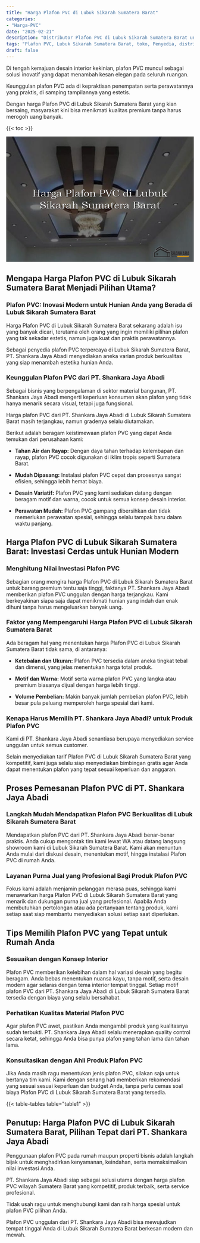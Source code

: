 ```yaml
---
title: "Harga Plafon PVC di Lubuk Sikarah Sumatera Barat"
categories: 
- "Harga-PVC"
date: "2025-02-21"
description: "Distributor Plafon PVC di Lubuk Sikarah Sumatera Barat untuk rumah, kantor, serta toko. Produk terbaik, beragam motif, variasi warna elegan, dengan jasa penempatan ditangani oleh tim berpengalaman serta kepastian resmi!|Layanan penjualan Plafon PVC di Lubuk Sikarah Sumatera Barat untuk keperluan hunian, office, maupun toko, beserta material terbaik dan instalasi oleh tenaga ahli ahli serta kepastian resmi.|Solusi Plafon PVC di Lubuk Sikarah Sumatera Barat yang terpercaya bagi rumah, kantor, serta gerai, bersama material terbaik dan instalasi ditangani oleh tenaga ahli profesional serta jaminan resmi.|Penjualan Plafon PVC di Lubuk Sikarah Sumatera Barat bagi tempat tinggal, kantor, serta toko, beserta material unggulan dan pemasangan ditangani oleh tim berpengalaman, disertai dengan kepastian resmi.}"
tags: "Plafon PVC, Lubuk Sikarah Sumatera Barat, toko, Penyedia, distributor"
draft: false
---
```


Di tengah kemajuan desain interior kekinian, plafon PVC muncul sebagai solusi inovatif yang dapat menambah kesan elegan pada seluruh ruangan.

Keunggulan plafon PVC ada di kepraktisan penempatan serta perawatannya yang praktis, di samping tampilannya yang estetis.

Dengan harga Plafon PVC di Lubuk Sikarah Sumatera Barat yang kian bersaing, masyarakat kini bisa menikmati kualitas premium tanpa harus merogoh uang banyak.

{{< toc >}}

![Harga Plafon PVC di Lubuk Sikarah Sumatera Barat](/images/Harga-PVC/Harga-Plafon-PVC-di-Lubuk-Sikarah-Sumatera-Barat.png)


## Mengapa Harga Plafon PVC di Lubuk Sikarah Sumatera Barat Menjadi Pilihan Utama?

### Plafon PVC: Inovasi Modern untuk Hunian Anda yang Berada di Lubuk Sikarah Sumatera Barat

Harga Plafon PVC di Lubuk Sikarah Sumatera Barat sekarang adalah isu yang banyak dicari, terutama oleh orang yang ingin memiliki pilihan plafon yang tak sekadar estetis, namun juga kuat dan praktis perawatannya.

Sebagai penyedia plafon PVC terpercaya di Lubuk Sikarah Sumatera Barat, PT. Shankara Jaya Abadi menyediakan aneka varian produk berkualitas yang siap menambah estetika hunian Anda.

### Keunggulan Plafon PVC dari PT. Shankara Jaya Abadi

Sebagai bisnis yang berpengalaman di sektor material bangunan, PT. Shankara Jaya Abadi mengerti keperluan konsumen akan plafon yang tidak hanya menarik secara visual, tetapi juga fungsional.

Harga plafon PVC dari PT. Shankara Jaya Abadi di Lubuk Sikarah Sumatera Barat masih terjangkau, namun gradenya selalu diutamakan.

Berikut adalah beragam keistimewaan plafon PVC yang dapat Anda temukan dari perusahaan kami:

- **Tahan Air dan Rayap:** Dengan daya tahan terhadap kelembapan dan rayap, plafon PVC cocok digunakan di iklim tropis seperti Sumatera Barat.

- **Mudah Dipasang:** Instalasi plafon PVC cepat dan prosesnya sangat efisien, sehingga lebih hemat biaya.

- **Desain Variatif:** Plafon PVC yang kami sediakan datang dengan beragam motif dan warna, cocok untuk semua konsep desain interior.

- **Perawatan Mudah:** Plafon PVC gampang dibersihkan dan tidak memerlukan perawatan spesial, sehingga selalu tampak baru dalam waktu panjang.

## Harga Plafon PVC di Lubuk Sikarah Sumatera Barat: Investasi Cerdas untuk Hunian Modern

### Menghitung Nilai Investasi Plafon PVC

Sebagian orang mengira harga Plafon PVC di Lubuk Sikarah Sumatera Barat untuk barang premium tentu saja tinggi, faktanya PT. Shankara Jaya Abadi memberikan plafon PVC unggulan dengan harga terjangkau. Kami berkeyakinan siapa saja dapat menikmati hunian yang indah dan enak dihuni tanpa harus mengeluarkan banyak uang.

### Faktor yang Mempengaruhi Harga Plafon PVC di Lubuk Sikarah Sumatera Barat

Ada beragam hal yang menentukan harga Plafon PVC di Lubuk Sikarah Sumatera Barat tidak sama, di antaranya:

- **Ketebalan dan Ukuran:** Plafon PVC tersedia dalam aneka tingkat tebal dan dimensi, yang jelas menentukan harga total produk.

- **Motif dan Warna:** Motif serta warna plafon PVC yang langka atau premium biasanya dijual dengan harga lebih tinggi.

- **Volume Pembelian:** Makin banyak jumlah pembelian plafon PVC, lebih besar pula peluang memperoleh harga spesial dari kami.

### Kenapa Harus Memilih PT. Shankara Jaya Abadi? untuk Produk Plafon PVC

Kami di PT. Shankara Jaya Abadi senantiasa berupaya menyediakan service unggulan untuk semua customer.

Selain menyediakan tarif Plafon PVC di Lubuk Sikarah Sumatera Barat yang kompetitif, kami juga selalu siap menyediakan bimbingan gratis agar Anda dapat menentukan plafon yang tepat sesuai keperluan dan anggaran.

## Proses Pemesanan Plafon PVC di PT. Shankara Jaya Abadi

### Langkah Mudah Mendapatkan Plafon PVC Berkualitas di Lubuk Sikarah Sumatera Barat

Mendapatkan plafon PVC dari PT. Shankara Jaya Abadi benar-benar praktis. Anda cukup mengontak tim kami lewat WA atau datang langsung showroom kami di Lubuk Sikarah Sumatera Barat. Kami akan menuntun Anda mulai dari diskusi desain, menentukan motif, hingga instalasi Plafon PVC di rumah Anda.

### Layanan Purna Jual yang Profesional Bagi Produk Plafon PVC

Fokus kami adalah menjamin pelanggan merasa puas, sehingga kami menawarkan harga Plafon PVC di Lubuk Sikarah Sumatera Barat yang menarik dan dukungan purna jual yang profesional. Apabila Anda membutuhkan pertolongan atau ada pertanyaan tentang produk, kami setiap saat siap membantu menyediakan solusi setiap saat diperlukan.

## Tips Memilih Plafon PVC yang Tepat untuk Rumah Anda

### Sesuaikan dengan Konsep Interior

Plafon PVC memberikan kelebihan dalam hal variasi desain yang begitu beragam. Anda bebas menentukan nuansa kayu, tanpa motif, serta desain modern agar selaras dengan tema interior tempat tinggal. Setiap motif plafon PVC dari PT. Shankara Jaya Abadi di Lubuk Sikarah Sumatera Barat tersedia dengan biaya yang selalu bersahabat.

### Perhatikan Kualitas Material Plafon PVC

Agar plafon PVC awet, pastikan Anda mengambil produk yang kualitasnya sudah terbukti. PT. Shankara Jaya Abadi selalu menerapkan quality control secara ketat, sehingga Anda bisa punya plafon yang tahan lama dan tahan lama.

### Konsultasikan dengan Ahli Produk Plafon PVC

Jika Anda masih ragu menentukan jenis plafon PVC, silakan saja untuk bertanya tim kami. Kami dengan senang hati memberikan rekomendasi yang sesuai sesuai keperluan dan budget Anda, tanpa perlu cemas soal biaya Plafon PVC di Lubuk Sikarah Sumatera Barat yang tersedia.

{{< table-tables table="table1" >}}

## Penutup: Harga Plafon PVC di Lubuk Sikarah Sumatera Barat, Pilihan Tepat dari PT. Shankara Jaya Abadi

Penggunaan plafon PVC pada rumah maupun properti bisnis adalah langkah bijak untuk menghadirkan kenyamanan, keindahan, serta memaksimalkan nilai investasi Anda.

PT. Shankara Jaya Abadi siap sebagai solusi utama dengan harga plafon PVC wilayah Sumatera Barat yang kompetitif, produk terbaik, serta service profesional.

Tidak usah ragu untuk menghubungi kami dan raih harga spesial untuk plafon PVC pilihan Anda.

Plafon PVC unggulan dari PT. Shankara Jaya Abadi bisa mewujudkan tempat tinggal Anda di Lubuk Sikarah Sumatera Barat berkesan modern dan mewah.